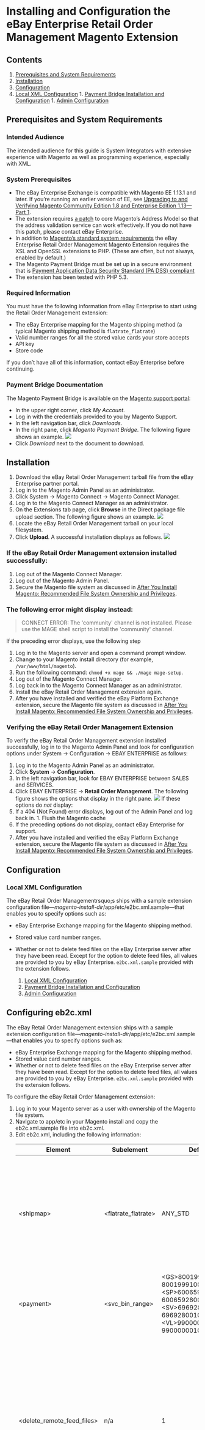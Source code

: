 # Installing and Configuration the eBay Enterprise Retail Order Management Magento Extension

## Contents

1. [Prerequisites and System Requirements](#prerequisites-and-system-requirements)
1. [Installation](#installation)
1. [Configuration](#configuration)
  1. [Local XML Configuration](#local-xml-configuration)
	1. [Payment Bridge Installation and Configuration](#payment-bridge-installation-and-configuration)
	1. [Admin Configuration](#admin-configuration)

## Prerequisites and System Requirements

### Intended Audience

The intended audience for this guide is System Integrators with extensive experience with Magento as well as programming experience, especially with XML.

### System Prerequisites

- The eBay Enterprise Exchange is compatible with Magento EE 1.13.1 and later. If you’re running an earlier version of EE, see [Upgrading to and Verifying Magento Community Edition 1.8 and Enterprise Edition 1.13&mdash;Part 1](http://www.magentocommerce.com/knowledge-base/entry/ce18-and-ee113-upgrading).
- The extension requires [a patch](../deploy/address.validation.patch) to core Magento’s Address Model so that the address validation service can work effectively. If you do not have this patch, please contact eBay Enterprise.
- In addition to [Magento’s standard system requirements](http://magento.com/resources/system-requirements) the eBay Enterprise Retail Order Management Magento Extension requires the XSL and OpenSSL extensions to PHP. (These are often, but not always, enabled by default.)
- The Magento Payment Bridge must be set up in a secure environment that is [Payment Application Data Security Standard (PA DSS) compliant](https://www.pcisecuritystandards.org/documents/pa-dss_v2.pdf)
- The extension has been tested with PHP 5.3.

### Required Information

You must have the following information from eBay Enterprise to start using the Retail Order Management extension:

- The eBay Enterprise mapping for the Magento shipping method (a typical Magento shipping method is `flatrate_flatrate`)
- Valid number ranges for all the stored value cards your store accepts
- API key
- Store code

If you don’t have all of this information, contact eBay Enterprise before continuing.

### Payment Bridge Documentation

The Magento Payment Bridge is available on the [Magento support portal](http://magento.com):
- In the upper right corner, click *My Account*.
- Log in with the credentials provided to you by Magento Support.
- In the left navigation bar, click *Downloads*.
- In the right pane, click *Magento Payment Bridge*. The following figure shows an example. <img src="static/spt-portal_login.png">
- Click *Download* next to the document to download.

## Installation

1. Download the eBay Retail Order Management tarball file from the eBay Enterprise partner portal.
1. Log in to the Magento Admin Panel as an administrator.
1. Click System → Magento Connect → Magento Connect Manager.
1. Log in to the Magento Connect Manager as an administrator.
1. On the Extensions tab page, click **Browse** in the Direct package file upload section. The following figure shows an example. <img src="static/magento-connect-manager.png">
1. Locate the eBay Retail Order Management tarball on your local filesystem.
1. Click **Upload**. A successful installation displays as follows. <img src="static/install-success.png">

### If the eBay Retail Order Management extension installed successfully:

1. Log out of the Magento Connect Manager.
1. Log out of the Magento Admin Panel.
1. Secure the Magento file system as discussed in [After You Install Magento: Recommended File System Ownership and Privileges](http://www.magentocommerce.com/knowledge-base/entry/install-privs-after).

### The following error might display instead:

> CONNECT ERROR: The 'community' channel is not installed. Please use the MAGE shell script to install the 'community' channel.

If the preceding error displays, use the following step

1. Log in to the Magento server and open a command prompt window.
1. Change to your Magento install directory (for example, `/var/www/html/magento`).
1. Run the following command: `chmod +x mage && ./mage mage-setup`.
1. Log out of the Magento Connect Manager.
1. Log back in to the Magento Connect Manager as an administrator.
1. Install the eBay Retail Order Management extension again.
1. After you have installed and verified the eBay Platform Exchange extension, secure the Magento file system as discussed in [After You Install Magento: Recommended File System Ownership and Privileges](http://www.magentocommerce.com/knowledge-base/entry/install-privs-after).

### Verifying the eBay Retail Order Management Extension

To verify the eBay Retail Order Management extension installed successfully, log in to the Magento Admin Panel and look for configuration options under System → Configuration → EBAY ENTERPRISE as follows:
1. Log in to the Magento Admin Panel as an administrator.
1. Click **System** → **Configuration**.
1. In the left navigation bar, look for EBAY ENTERPRISE between SALES and SERVICES.
1. Click EBAY ENTERPRISE → **Retail Order Management**. The following figure shows the options that display in the right pane. <img src="static/exchange-platform_initial.png"> If these options do *not* display:
  1. If a 404 (Not Found) error displays, log out of the Admin Panel and log back in.
	1. Flush the Magento cache
1. If the preceding options do not display, contact eBay Enterprise for support.
1. After you have installed and verified the eBay Platform Exchange extension, secure the Magento file system as discussed in [After You Install Magento: Recommended File System Ownership and Privileges](http://www.magentocommerce.com/knowledge-base/entry/install-privs-after).

## Configuration

### Local XML Configuration

The eBay Retail Order Managementrsquo;s ships with a sample extension configuration file—*magento-install-dir*/app/etc/e2bc.xml.sample—that enables you to specify options such as:
- eBay Enterprise Exchange mapping for the Magento shipping method.
- Stored value card number ranges.
- Whether or not to delete feed files on the eBay Enterprise server after they have been read.
Except for the option to delete feed files, all values are provided to you by eBay Enterprise.
`e2bc.xml.sample` provided with the extension follows.

  1. [Local XML Configuration](#local-xml-configuration)
	1. [Payment Bridge Installation and Configuration](#payment-bridge-installation-and-configuration)
	1. [Admin Configuration](#admin-configuration)
## Configuring eb2c.xml

The eBay Retail Order Management extension ships with a sample extension configuration file&mdash;<em>magento-install-dir</em>/app/etc/e2bc.xml.sample&mdash;that enables you to specify options such as:
- eBay Enterprise Exchange mapping for the Magento shipping method.
- Stored value card number ranges.
- Whether or not to delete feed files on the eBay Enterprise server after they have been read.
Except for the option to delete feed files, all values are provided to you by eBay Enterprise.
`e2bc.xml.sample` provided with the extension follows.

To configure the eBay Retail Order Management extension:

<ol>
<li>Log in to your Magento server as a user with ownership of the Magento file system.</li>
<li>Navigate to app/etc in your Magento install and copy the eb2c.xml.sample file into eb2c.xml.</li>
<li>Edit eb2c.xml, including the following information:
<table>
<thead>
	<tr><th>Element</th><th>Subelement</th><th>Default value</th><th>Valid values</th></tr>
</thead>
<tbody>
	<tr><td>&lt;shipmap></td><td>&lt;flatrate_flatrate></td><td>ANY_STD</td><td>Maps the Magento shipping method to an eBay Enterprise shipping method (a typical Magento shipping method is `flatrate_flatrate`). Enter the value provided to you by eBay Enterprise.</td></tr>
	<tr><td>&lt;payment></td><td>&lt;svc_bin_range></td><td>&lt;GS>800199900000000&ndash;800199910000000&lt;/GS><br />&lt;SP>6006592800000000000&ndash;6006592800100000000&lt;/SP><br />&lt;SV>6969280000000000&ndash;6969280010000000&lt;/SV><br />&lt;VL>9900000000000000&ndash;9900000010000000&lt;/VL></td><td>For each type of card you accept, enter the card number range to validate. These values are provided by eBay Enterprise.</td></tr>
	<tr><td>&lt;delete_remote_feed_files></td><td>n/a</td><td>1</td><td><li>0 to leave the feed XML files on the eBay Enterprise server after they have been processed.</li><li>1 to delete the feed XML files after they have been processed.<br />This setting is recommended to save space on the eBay Enterprise server. Regardless of this setting, feed XML files remain on your Magento server so they can be recovered later, if needed.</li></td></tr>
</tbody></table></li>
<li>Save your changes to `e2bc.xml`.</li>
</ol>

## Configuring the Magento Payment Bridge and eBay Enterprise Exchange Payments

This section discusses the steps you must perform to:

- Configure the Payment Bridge to use the eBay Enterprise Credit Card as a payment method. For more information about configuring the Payment Bridge, see the documentation discussed in [Payment Bridge Documentation](#prereq-related). Before you configure the Payment Bridge, you must configure other eBay Enterprise Retail Order Management options (including **System** > **Configuration** > EBAY ENTERPRISE > **eBay Retail Order Management** > **Tax Admin Origin**). For more information, see the *eBay Enterprise Retail Order Management Installation and Administration Guide*.
- Configure eBay Enterprise Exchange payments options in the Admin Panel.
- Configure the Payment Bridge using the command line.

### Configuring Payment Bridge Options in the Admin Panel
This section discusses how to set up eBay Enterprise Credit Card options in the Admin Panel.
To set up Payment Bridge options in the Admin Panel:
1. Log in to the Magento Admin Panel as an administrator.
2. Click **System** > **Configuration** > SALES > **Payment Methods**.
3. In the right pane, click <strong>eBay Enterprise Credit Card</strong> to expand it. The following figure shows an example. <img src="images/payment-methods-config.png">
4. To change the scope of your settings, from the **Current Configuration Scope** list on the left, click the appropriate option. For example, to configure options for store view scope, click the name of a store view.
- Enter the following information.
<table>
<tbody>
<tr class="table-headings">
  <th>Option</th>
  <th>Scope</th>
  <th>Description</th>
<tr class="even">
  <td>Enabled list</td>
  <td>Website</td>
  <td>From the list, click <strong>Yes</strong> to enable the eBay Enterprise Credit Card payment method.</td>
</tr>
<tr class="odd">
  <td>Title field</td>
  <td>Store View</td>
  <td>Enter the payment method name as you wish it to display on the storefront; for example, `eBay Enterprise Credit Card`.</td>
</tr>
<tr class="even">
  <td>Payment From Applicable Countries list</td>
  <td>Website</td>
  <td>From the list, one of the following:
  <li><strong>All Allowed Countries</strong> to accept eBay Enterprise Credit card payments from all countries for which this website is configured.</li>
  <li><strong>Specific Countries</strong> to accept payments from countries you choose.</li></td>
</tr>
<tr class="odd">
  <td>Payment from Specific Countries list</td>
  <td>Website</td>
  <td>Click the name of each country from which to accept eBay Enterprise Credit card payments for this website. (Hold down the Control key while clicking.)</td>
</tr>
  <td>Sort Order field</td>
  <td>Website</td>
  <td>This field has no effect; leave it blank.</td>
</tr>
</tbody></table></li></ol>

### Configuring eBay Retail Order Management Payments
This section discusses how to configure eBay Payments. The next section discusses how to configure eBay Enterprise Credit Card payments.
To configure your Magento server to use the eBay Enterprise cloud service:
<ol><li>Log in to the Magento Admin Panel as an administrator.</li>
- Click <strong>System</strong> > <strong>Configuration</strong> > EBAY ENTERPRISE > <strong>Retail Order Management</strong>.</li>
- To change the scope of your settings, from the <strong>Current Configuration Scope</strong> list on the left, click the appropriate option. For example, to configure options for store view scope, click the name of a store view.</li>
- In the right pane, click the <strong>Payments</strong> tab to expand it.</li>
- Enter or edit the following information:
<table>
<tbody>
<tr class="table-headings">
  <th>List</th>
  <th>Scope</th>
  <th>Description</th>
<tr class="even">
  <td>Enable Payments</td>
  <td>Store View</td>
  <td>From the list, click <strong>Yes</strong> to enable eBay Enterprise Payments to securely process payments for a particular store view. The default is <strong>No</strong>.</td>
</tr>
<tr class="odd">
  <td>Enable Credit Card</td>
  <td>Store View</td>
  <td>From the list, click <strong>Yes</strong> to securely process credit card transactions using eBay Exchange.<br />
  <strong>Important</strong>: Save the configuration before you click <strong>Configure Payment Bridge</strong>; otherwise, all configuration changes will be lost. To save the configuration, click <strong>Save Config</strong> at the top of the page.<br />
  The default is <strong>No</strong>, which means you do not use the eBay Enterprise Credit Card.</td>
</tr>
<tr class="even">
  <td>Enable PayPal Express</td>
  <td>Store View</td>
  <td>From the list, click <strong>Yes</strong> to use eBay Enterprise Payments to securely process credit card transactions on the store view.<br />
  The default option is <strong>No</strong>, which means you do not use PayPal Express.</td>
</tr>
<tr class="odd">
  <td>PayPal Shortcut on Shopping Cart</td>
  <td>Store View</td>
  <td>From the list, click <strong>Yes</strong> to display the PayPal logo on the shopping cart, which makes it simpler for users to check out using PayPal.<br />
  The default option, <strong>No</strong>, means PayPal is available at checkout with the other payment options.</td>
</tr>
<tr class="even">
  <td>PayPal Shortcut on Product View</td>
  <td>Store View</td>
  <td>From the list, click <strong>Yes</strong> to display the PayPal logo on the product view page, which makes it simpler for users to check out using PayPal.<br />
  The default option, <strong>No</strong>, means PayPal is available at checkout with the other payment options.</td>
</tr>
<tr class="odd">
  <td>PayPal Sandbox Mode</td>
  <td>Website</td>
  <td>Click <strong>Yes</strong> to use the PayPal to process test transactions. This choice is appropriate for testing payment processing only.<br />
  The default option, <strong>No</strong>, is appropriate for a live storefront.</td>
</tr>
</tbody></table></li>
- At the top of the page, click <strong>Save Config</strong>.</li></ol>

### Configuring Payment Bridge Options Using the Command Line

You need the following information:
- Merchant code
- API key
- Store code
The merchant code was provided to you by Magento. The API key and store code were provided to you by eBay Enterprise.
To configure the Payment Bridge:
<ol><li>Log in to the Magento server as a user with ownership of the Magento file system.</li>
- Enter the following commands in the order shown:
<pre>cd <em>magento-install-dir</em>/tools
php merchant.php --pgc <em>merchant-code</em></pre></li>
<!-- <li>Enter the following commands in the order shown:
<pre>cd <em>magento-install-dir</em>/tools
php merchant.php -i <em>merchant-code</em></pre><br />
The `-i` option displays all the information you need to configure the Payment Bridge.</li> -->
<!-- <pre>php merchant.php --pgc <em>merchant-code</em></pre></li> -->
- When prompted, select the following options:
- GSI Credit Card payment method (also identified by the string `eb2cpayment_cc`)</li>
- API key provided by eBay Enterprise<br />
(This is the same API key.)
- Store code provided by eBay Enterprise
- Allowed credit card types
- Whether or not to require a credit card verification number (also referred to as <em>CVV</em>)
- Transaction ID prefix (leave this option blank)
- Follow the prompts on your screen to finish and save the configuration.</ol>

## Scheduling Batch Feeds
The eBay Enterprise Retail Order Management extension uses your Magento EE cron job to update feeds every 15 minutes. Provided your cron job is set up, there is no additional configuration required.
For more information about setting up your Magento cron job, see <a href="http://www.magentocommerce.com/knowledge-base/entry/ce18-and-ee113-installing#install-cron" target="_blank">Setting Up Cron Jobs</a>.

